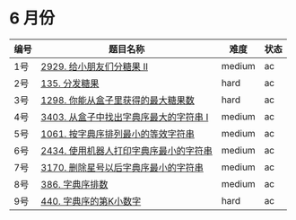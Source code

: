 # 6 月份

**编号**|**题目名称**|**难度**|**状态**
--------|------------|--------|--------
1号|[2929. 给小朋友们分糖果 II](./第1题%202929.%20给小朋友们分糖果%20II)|medium|ac
2号|[135. 分发糖果](./第2题%20135.%20分发糖果)|hard|ac
3号|[1298. 你能从盒子里获得的最大糖果数](./第3题%201298.%20你能从盒子里获得的最大糖果数)|hard|ac
4号|[3403. 从盒子中找出字典序最大的字符串 I](./第4题%203403.%20从盒子中找出字典序最大的字符串%20I)|medium|ac
5号|[1061. 按字典序排列最小的等效字符串](./第5题%201061.%20按字典序排列最小的等效字符串)|medium|ac
6号|[2434. 使用机器人打印字典序最小的字符串](./第6题%202434.%20使用机器人打印字典序最小的字符串)|medium|ac
7号|[3170. 删除星号以后字典序最小的字符串](./第7题%203170.%20删除星号以后字典序最小的字符串)|medium|ac
8号|[386. 字典序排数](./第8题%20386.%20字典序排数)|medium|ac
9号|[440. 字典序的第K小数字](./第9题%20440.%20字典序的第K小数字)|hard|ac
